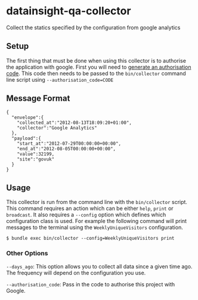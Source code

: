 # datainsight-qa-collector


Collect the statics specified by the configuration from google analytics

## Setup

The first thing that must be done when using this collector is to authorise the application with google. First you will need
 to [generate an authorisation code](https://accounts.google.com/o/oauth2/auth?response_type=code&scope=https://www.googleapis.com/auth/analytics.readonly&redirect_uri=urn:ietf:wg:oauth:2.0:oob&client_id=1054017153726.apps.googleusercontent.com).
This code then needs to be passed to the `bin/collector` command line script using `--authorisation_code=CODE`

## Message Format

    {
      "envelope":{
        "collected_at":"2012-08-13T18:09:20+01:00",
        "collector":"Google Analytics"
      },
      "payload":{
        "start_at":"2012-07-29T00:00:00+00:00",
        "end_at":"2012-08-05T00:00:00+00:00",
        "value":32199,
        "site":"govuk"
      }
    }

## Usage

This collector is run from the command line with the `bin/collector` script. This command requires an action which
can be either `help`, `print` or `broadcast`. It also requires a `--config` option which defines which configuration
 class is used. For example the following command will print messages to the terminal using the `WeeklyUniqueVisitors`
 configuration.

    $ bundle exec bin/collector --config=WeeklyUniqueVisitors print

### Other Options

`--days_ago`: This option allows you to collect all data since a given time ago. The frequency will depend on the
configuration you use.

`--authorisation_code`: Pass in the code to authorise this project with Google.
